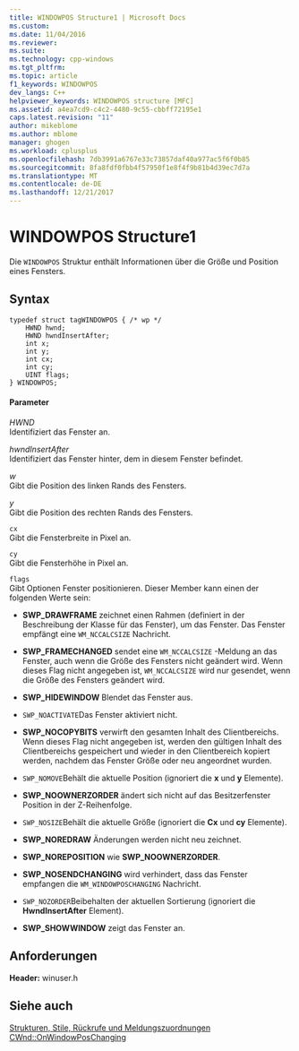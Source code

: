 ```yaml
---
title: WINDOWPOS Structure1 | Microsoft Docs
ms.custom: 
ms.date: 11/04/2016
ms.reviewer: 
ms.suite: 
ms.technology: cpp-windows
ms.tgt_pltfrm: 
ms.topic: article
f1_keywords: WINDOWPOS
dev_langs: C++
helpviewer_keywords: WINDOWPOS structure [MFC]
ms.assetid: a4ea7cd9-c4c2-4480-9c55-cbbff72195e1
caps.latest.revision: "11"
author: mikeblome
ms.author: mblome
manager: ghogen
ms.workload: cplusplus
ms.openlocfilehash: 7db3991a6767e33c73857daf40a977ac5f6f0b85
ms.sourcegitcommit: 8fa8fdf0fbb4f57950f1e8f4f9b81b4d39ec7d7a
ms.translationtype: MT
ms.contentlocale: de-DE
ms.lasthandoff: 12/21/2017
---
```

# <a name="windowpos-structure1"></a>WINDOWPOS Structure1
Die `WINDOWPOS` Struktur enthält Informationen über die Größe und Position eines Fensters.  
  
## <a name="syntax"></a>Syntax  
  
```  
typedef struct tagWINDOWPOS { /* wp */  
    HWND hwnd;  
    HWND hwndInsertAfter;  
    int x;  
    int y;  
    int cx;  
    int cy;  
    UINT flags;  
} WINDOWPOS;  
```  
  
#### <a name="parameters"></a>Parameter  
 *HWND*  
 Identifiziert das Fenster an.  
  
 *hwndInsertAfter*  
 Identifiziert das Fenster hinter, dem in diesem Fenster befindet.  
  
 *w*  
 Gibt die Position des linken Rands des Fensters.  
  
 *y*  
 Gibt die Position des rechten Rands des Fensters.  
  
 `cx`  
 Gibt die Fensterbreite in Pixel an.  
  
 `cy`  
 Gibt die Fensterhöhe in Pixel an.  
  
 `flags`  
 Gibt Optionen Fenster positionieren. Dieser Member kann einen der folgenden Werte sein:  
  
- **SWP_DRAWFRAME** zeichnet einen Rahmen (definiert in der Beschreibung der Klasse für das Fenster), um das Fenster. Das Fenster empfängt eine `WM_NCCALCSIZE` Nachricht.  
  
- **SWP_FRAMECHANGED** sendet eine `WM_NCCALCSIZE` -Meldung an das Fenster, auch wenn die Größe des Fensters nicht geändert wird. Wenn dieses Flag nicht angegeben ist, `WM_NCCALCSIZE` wird nur gesendet, wenn die Größe des Fensters geändert wird.  
  
- **SWP_HIDEWINDOW** Blendet das Fenster aus.  
  
- `SWP_NOACTIVATE`Das Fenster aktiviert nicht.  
  
- **SWP_NOCOPYBITS** verwirft den gesamten Inhalt des Clientbereichs. Wenn dieses Flag nicht angegeben ist, werden den gültigen Inhalt des Clientbereichs gespeichert und wieder in den Clientbereich kopiert werden, nachdem das Fenster Größe oder neu angeordnet wurden.  
  
- `SWP_NOMOVE`Behält die aktuelle Position (ignoriert die **x** und **y** Elemente).  
  
- **SWP_NOOWNERZORDER** ändert sich nicht auf das Besitzerfenster Position in der Z-Reihenfolge.  
  
- `SWP_NOSIZE`Behält die aktuelle Größe (ignoriert die **Cx** und **cy** Elemente).  
  
- **SWP_NOREDRAW** Änderungen werden nicht neu zeichnet.  
  
- **SWP_NOREPOSITION** wie **SWP_NOOWNERZORDER**.  
  
- **SWP_NOSENDCHANGING** wird verhindert, dass das Fenster empfangen die `WM_WINDOWPOSCHANGING` Nachricht.  
  
- `SWP_NOZORDER`Beibehalten der aktuellen Sortierung (ignoriert die **HwndInsertAfter** Element).  
  
- **SWP_SHOWWINDOW** zeigt das Fenster an.  
  
## <a name="requirements"></a>Anforderungen  
 **Header:** winuser.h  
  
## <a name="see-also"></a>Siehe auch  
 [Strukturen, Stile, Rückrufe und Meldungszuordnungen](../../mfc/reference/structures-styles-callbacks-and-message-maps.md)   
 [CWnd::OnWindowPosChanging](../../mfc/reference/cwnd-class.md#onwindowposchanging)


